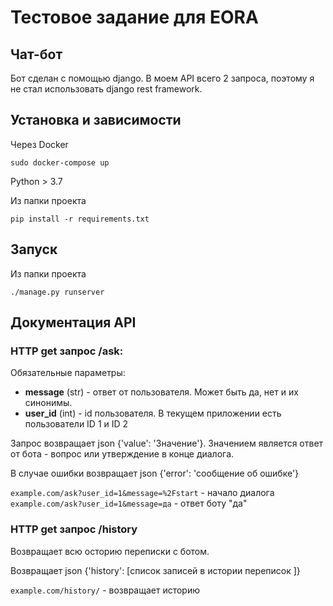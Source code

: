 # Тестовое задание для EORA
## Чат-бот

Бот сделан с помощью django. В моем API всего 2 запроса, поэтому я не стал использовать django rest framework.

## Установка и зависимости

Через Docker

```sudo docker-compose up```

Python > 3.7

Из папки проекта

```pip install -r requirements.txt```

## Запуск

Из папки проекта

```./manage.py runserver```

## Документация API

### HTTP get запрос /ask:

Обязательные параметры:

- **message** (str) - ответ от пользователя. Может быть да, нет и их синонимы.
- **user_id** (int) - id пользователя. В текущем приложении есть пользователи ID 1 и ID 2

Запрос возвращает json {'value': 'Значение'}. Значением является ответ от бота - вопрос или утверждение в конце диалога.

В случае ошибки возвращает json {'error': 'сообщение об ошибке'}

```example.com/ask?user_id=1&message=%2Fstart``` - начало диалога
```example.com/ask?user_id=1&message=да``` - ответ боту "да"

### HTTP get запрос /history

Возвращает всю осторию переписки с ботом. 

Возвращает json {'history': [список записей в истории переписок ]}

```example.com/history/``` - возвращает историю